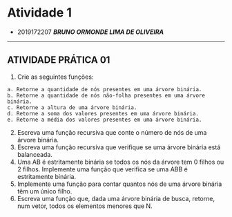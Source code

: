 # Atividade 1

- 2019172207  ***BRUNO ORMONDE LIMA DE OLIVEIRA***

---
## ATIVIDADE PRÁTICA 01
1. Crie as seguintes funções:
~~~
a. Retorne a quantidade de nós presentes em uma árvore binária.
b. Retorne a quantidade de nós não-folha presentes em uma árvore binária.
c. Retorne a altura de uma árvore binária.
d. Retorne a soma dos valores presentes em uma árvore binária.
e. Retorne a média dos valores presentes em uma árvore binária.
~~~
2. Escreva uma função recursiva que conte o número de nós de uma árvore binária.
3. Escreva uma função recursiva que verifique se uma árvore binária está balanceada.
4. Uma AB é estritamente binária se todos os nós da árvore tem 0 filhos ou 2 filhos. Implemente
uma função que verifica se uma ABB é estritamente binária.
5. Implemente uma função para contar quantos nós de uma árvore binária têm um único filho.
6. Escreva uma função que, dada uma árvore binária de busca, retorne, num vetor, todos os
elementos menores que N.
